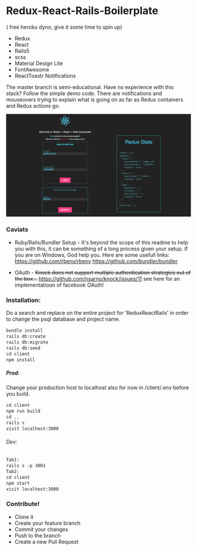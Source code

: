 # Redux-React-Rails-Boilerplate
( free heroku dyno, give it some time to spin up)

* Redux
* React
* Rails5
* scss
* Material Design Lite
* FontAwesome
* ReactToastr Notifications

The master branch is semi-educational. Have no experience with this stack?
Follow the simple demo code. There are notifications and mouseovers
trying to explain what is going on as far as Redux containers and Redux
actions go.


![Screenshot](screenshot.png)

### Caviats
* Ruby/Rails/Bundler Setup - It's beyond the scope of this readme to 
help you with this, it can be something of a long process given your setup.
If you are on Windows, God help you. Here are some usefull links:
https://github.com/rbenv/rbenv https://github.com/bundler/bundler

* OAuth - ~~Knock does not support multiple authentication  strategies out
of the box...~~ https://github.com/nsarno/knock/issues/11 see here for an implementatioon
of facebook OAuth!

### Installation:

Do a search and replace on the entire project for 'ReduxReactRails' in
order to change the psql database and project name. 

```
bundle install
rails db:create
rails db:migrate
rails db:seed
cd client
npm install
```

##### Prod:
Change your production host to localhost also for now in /client/.env before you build.

```
cd client
npm run build
cd ..
rails s
visit localhost:3000
```

###### Dev:

```
Tab1:
rails s -p 3001
Tab2:
cd client
npm start
visit localhost:3000
```

### Contribute!
* Clone it
* Create your feature branch
* Commit your changes
* Push to the branch
* Create a new Pull Request
